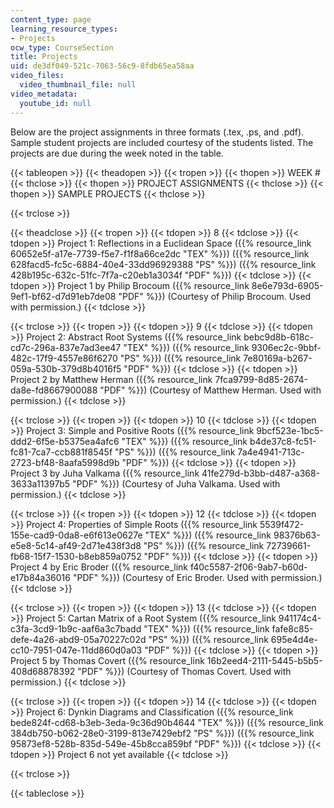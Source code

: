 ```yaml
---
content_type: page
learning_resource_types:
- Projects
ocw_type: CourseSection
title: Projects
uid: de3df049-521c-7063-56c9-8fdb65ea58aa
video_files:
  video_thumbnail_file: null
video_metadata:
  youtube_id: null
---
```


Below are the project assignments in three formats (.tex, .ps, and .pdf). Sample student projects are included courtesy of the students listed. The projects are due during the week noted in the table.

{{< tableopen >}}
{{< theadopen >}}
{{< tropen >}}
{{< thopen >}}
WEEK #
{{< thclose >}}
{{< thopen >}}
PROJECT ASSIGNMENTS
{{< thclose >}}
{{< thopen >}}
SAMPLE PROJECTS
{{< thclose >}}

{{< trclose >}}

{{< theadclose >}}
{{< tropen >}}
{{< tdopen >}}
8
{{< tdclose >}}
{{< tdopen >}}
Project 1: Reflections in a Euclidean Space ({{% resource_link 60652e5f-a17e-7739-f5e7-f1f8a66ce2dc "TEX" %}}) ({{% resource_link 628facd5-fc5c-6884-40e4-33dd96929388 "PS" %}}) ({{% resource_link 428b195c-632c-51fc-7f7a-c20eb1a3034f "PDF" %}})
{{< tdclose >}}
{{< tdopen >}}
Project 1 by Philip Brocoum ({{% resource_link 8e6e793d-6905-9ef1-bf62-d7d91eb7de08 "PDF" %}}) (Courtesy of Philip Brocoum. Used with permission.)
{{< tdclose >}}

{{< trclose >}}
{{< tropen >}}
{{< tdopen >}}
9
{{< tdclose >}}
{{< tdopen >}}
Project 2: Abstract Root Systems ({{% resource_link bebc9d8b-618c-cd7c-296a-837e7ad3ee47 "TEX" %}}) ({{% resource_link 9306ec2c-9bbf-482c-17f9-4557e86f6270 "PS" %}}) ({{% resource_link 7e80169a-b267-059a-530b-379d8b4016f5 "PDF" %}})
{{< tdclose >}}
{{< tdopen >}}
Project 2 by Matthew Herman ({{% resource_link 7fca9799-8d85-2674-da8e-fd8667900088 "PDF" %}}) (Courtesy of Matthew Herman. Used with permission.)
{{< tdclose >}}

{{< trclose >}}
{{< tropen >}}
{{< tdopen >}}
10
{{< tdclose >}}
{{< tdopen >}}
Project 3: Simple and Positive Roots ({{% resource_link 9bcf523e-1bc5-ddd2-6f5e-b5375ea4afc6 "TEX" %}}) ({{% resource_link b4de37c8-fc51-fc81-7ca7-ccb881f8545f "PS" %}}) ({{% resource_link 7a4e4941-713c-2723-bf48-8aafa5998d9b "PDF" %}})
{{< tdclose >}}
{{< tdopen >}}
Project 3 by Juha Valkama ({{% resource_link 41fe279d-b3bb-d487-a368-3633a11397b5 "PDF" %}}) (Courtesy of Juha Valkama. Used with permission.)
{{< tdclose >}}

{{< trclose >}}
{{< tropen >}}
{{< tdopen >}}
12
{{< tdclose >}}
{{< tdopen >}}
Project 4: Properties of Simple Roots ({{% resource_link 5539f472-155e-cad9-0da8-e6f613e0627e "TEX" %}}) ({{% resource_link 98376b63-e5e8-5c14-af49-2d71e438f3d8 "PS" %}}) ({{% resource_link 72739661-fb68-15f7-1530-b8eb859a0752 "PDF" %}})
{{< tdclose >}}
{{< tdopen >}}
Project 4 by Eric Broder ({{% resource_link f40c5587-2f06-9ab7-b60d-e17b84a36016 "PDF" %}}) (Courtesy of Eric Broder. Used with permission.)
{{< tdclose >}}

{{< trclose >}}
{{< tropen >}}
{{< tdopen >}}
13
{{< tdclose >}}
{{< tdopen >}}
Project 5: Cartan Matrix of a Root System ({{% resource_link 941174c4-c3fa-3cd9-1b9c-aaf6a3c7badd "TEX" %}}) ({{% resource_link fafe8c85-defe-4a26-abd9-05a70227c02d "PS" %}}) ({{% resource_link 695e4d4e-cc10-7951-047e-11dd860d0a03 "PDF" %}})
{{< tdclose >}}
{{< tdopen >}}
Project 5 by Thomas Covert ({{% resource_link 16b2eed4-2111-5445-b5b5-408d68878392 "PDF" %}}) (Courtesy of Thomas Covert. Used with permission.)
{{< tdclose >}}

{{< trclose >}}
{{< tropen >}}
{{< tdopen >}}
14
{{< tdclose >}}
{{< tdopen >}}
Project 6: Dynkin Diagrams and Classification ({{% resource_link bede824f-cd68-b3eb-3eda-9c36d90b4644 "TEX" %}}) ({{% resource_link 384db750-b062-28e0-3199-813e7429ebf2 "PS" %}}) ({{% resource_link 95873ef8-528b-835d-549e-45b8cca859bf "PDF" %}})
{{< tdclose >}}
{{< tdopen >}}
Project 6 not yet available
{{< tdclose >}}

{{< trclose >}}

{{< tableclose >}}